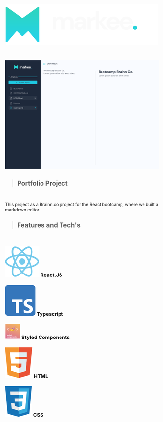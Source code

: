 <div align="center">

![JG - Coding Logo](src/assets/logomarca.svg)

<br>

![Project preview](src/assets/preview.png)

</div>

> ## Portfolio Project

<br>

This project as a Brainn.co project for the React bootcamp, where we built a markdown editor

> ## Features and Tech's

<br>

### ![Project preview](src/assets/react-icon.svg) React.JS
### ![Project preview](src/assets/ts-icon.svg) Typescript
### ![Project preview](src/assets/sc-icon.png) Styled Components
### ![Project preview](src/assets/html-icon.svg) HTML
### ![Project preview](src/assets/css-icon.svg) CSS